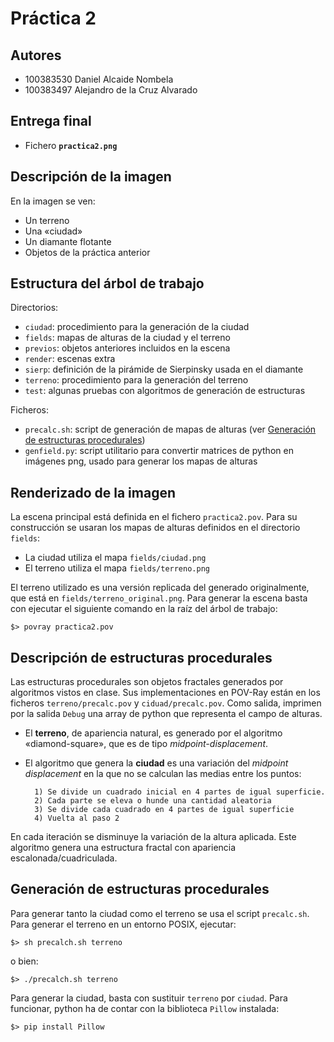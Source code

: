 Práctica 2
==========

Autores
-------
* 100383530 Daniel Alcaide Nombela
* 100383497 Alejandro de la Cruz Alvarado

Entrega final
-------------
* Fichero **`practica2.png`**

Descripción de la imagen
------------------------
En la imagen se ven:

* Un terreno
* Una «ciudad»
* Un diamante flotante
* Objetos de la práctica anterior

Estructura del árbol de trabajo 
-------------------------------
Directorios:

- `ciudad`: procedimiento para la generación de la ciudad
- `fields`: mapas de alturas de la ciudad y el terreno
- `previos`: objetos anteriores incluidos en la escena
- `render`: escenas extra
- `sierp`: definición de la pirámide de Sierpinsky usada en el diamante
- `terreno`: procedimiento para la generación del terreno
- `test`: algunas pruebas con algoritmos de generación de estructuras

Ficheros:

- `precalc.sh`: script de generación de mapas de alturas
(ver [Generación de estructuras procedurales](#generación-de-estructuras-procedurales))
- `genfield.py`: script utilitario para convertir matrices de python en imágenes png, usado para generar los mapas de alturas

Renderizado de la imagen
------------------------
La escena principal está definida en el fichero `practica2.pov`.
Para su construcción se usaran los mapas de alturas definidos en el directorio `fields`:

- La ciudad utiliza el mapa `fields/ciudad.png`
- El terreno utiliza el mapa `fields/terreno.png`

El terreno utilizado es una versión replicada del generado originalmente,
que está en `fields/terreno_original.png`.
Para generar la escena basta con ejecutar el siguiente comando en la raíz del árbol de trabajo:
```
$> povray practica2.pov
```

Descripción de estructuras procedurales
---------------------------------------
Las estructuras procedurales son objetos fractales generados por algoritmos vistos en clase.
Sus implementaciones en POV-Ray están en los ficheros `terreno/precalc.pov` y `ciduad/precalc.pov`.
Como salida, imprimen por la salida `Debug` una array de python que representa el campo de alturas.

* El **terreno**, de apariencia natural, es generado por el algoritmo «diamond-square», que es de tipo *midpoint-displacement*. 
* El algoritmo que genera la **ciudad** es una variación del *midpoint displacement* en la que
no se calculan las medias entre los puntos:

		1) Se divide un cuadrado inicial en 4 partes de igual superficie.
		2) Cada parte se eleva o hunde una cantidad aleatoria
		3) Se divide cada cuadrado en 4 partes de igual superficie
		4) Vuelta al paso 2

En cada iteración se disminuye la variación de la altura aplicada. Este algoritmo genera una estructura fractal con apariencia escalonada/cuadriculada.

Generación de estructuras procedurales
--------------------------------------
Para generar tanto la ciudad como el terreno se usa el script `precalc.sh`.
Para generar el terreno en un entorno POSIX, ejecutar:
```
$> sh precalch.sh terreno
```
o bien:
```
$> ./precalch.sh terreno
```
Para generar la ciudad, basta con sustituir `terreno` por `ciudad`.
Para funcionar, python ha de contar con la biblioteca `Pillow` instalada:
```
$> pip install Pillow
```
